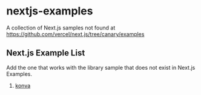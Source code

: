 # nextjs-examples
A collection of Next.js samples not found at https://github.com/vercel/next.js/tree/canary/examples  

## Next.js Example List
Add the one that works with the library sample that does not exist in Next.js Examples.

1. [konva](https://github.com/ogasawaraShinnosuke/nextjs-examples/tree/main/konva)
